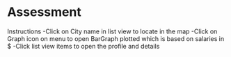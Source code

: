 # Assessment
Instructions
-Click on City name in list view to locate in the map
-Click on Graph icon on menu to open BarGraph  plotted which is based on salaries in $
-Click list view items to open the profile and details 
